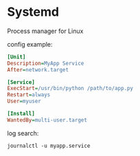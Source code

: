 # Systemd

Process manager for Linux

config example:

```ini
[Unit]
Description=MyApp Service
After=network.target

[Service]
ExecStart=/usr/bin/python /path/to/app.py
Restart=always
User=myuser

[Install]
WantedBy=multi-user.target
```

log search:

`journalctl -u myapp.service`
